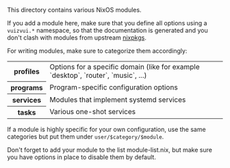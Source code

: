 This directory contains various NixOS modules.

If you add a module here, make sure that you define all options using a
`vuizvui.*` namespace, so that the documentation is generated and you don't
clash with modules from upstream [nixpkgs](https://github.com/NixOS/nixpkgs).

For writing modules, make sure to categorize them accordingly:

<table>
  <tr>
    <th>profiles</th>
    <td>Options for a specific domain (like for example
        `desktop`, `router`, `music`, ...)
    </td>
  </tr>
  <tr>
    <th>programs</th>
    <td>Program-specific configuration options</td>
  </tr>
  <tr>
    <th>services</th>
    <td>Modules that implement systemd services</td>
  </tr>
  <tr>
    <th>tasks</th>
    <td>Various one-shot services</td>
  </tr>
</table>

If a module is highly specific for your own configuration, use the same
categories but put them under `user/$category/$module`.

Don't forget to add your module to the list module-list.nix, but make sure you
have options in place to disable them by default.
